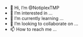 - 👋 Hi, I’m @NotiplexTMP
- 👀 I’m interested in ...
- 🌱 I’m currently learning ...
- 💞️ I’m looking to collaborate on ...
- 📫 How to reach me ...

<!---
NotiplexTMP/NotiplexTMP is a ✨ special ✨ repository because its `README.md` (this file) appears on your GitHub profile.
You can click the Preview link to take a look at your changes.
--->
